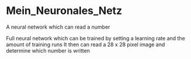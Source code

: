 # Mein_Neuronales_Netz
A neural network which can read a number 

Full neural network which can be trained by setting a learning rate and the amount of training runs
It then can read a 28 x 28 pixel image and determine which number is written
